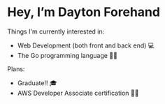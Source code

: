 # Hey, I’m Dayton Forehand

Things I'm currently interested in:
- Web Development (both front and back end) 💻
- The Go programming language 🏃‍♂️

Plans:
- Graduate!! 🎓
- AWS Developer Associate certification 👨‍💼


<!---
daytoncf/daytoncf is a ✨ special ✨ repository because its `README.md` (this file) appears on your GitHub profile.
You can click the Preview link to take a look at your changes.
--->
